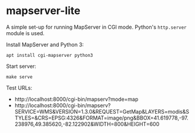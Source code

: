 # mapserver-lite

A simple set-up for running MapServer in CGI mode. Python's `http.server`
module is used.

Install MapServer and Python 3:

```
apt install cgi-mapserver python3
```

Start server:

```
make serve
```

Test URLs:

* http://localhost:8000/cgi-bin/mapserv?mode=map
* http://localhost:8000/cgi-bin/mapserv?SERVICE=WMS&VERSION=1.3.0&REQUEST=GetMap&LAYERS=modis&STYLES=&CRS=EPSG:4326&FORMAT=image/png&BBOX=41.619778,-97.238976,49.385620,-82.122902&WIDTH=800&HEIGHT=600
